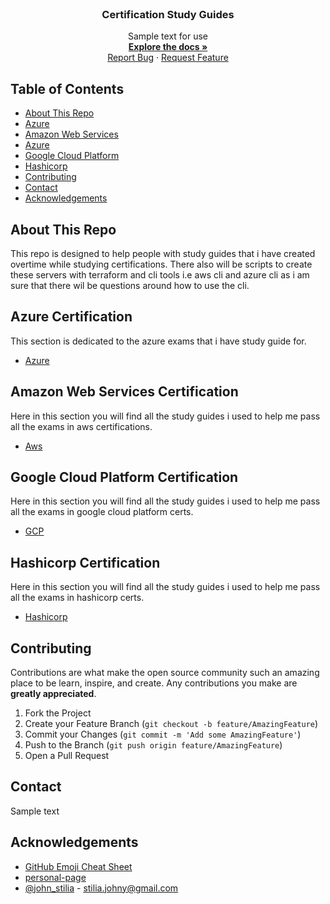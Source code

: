 <!-- PROJECT LOGO -->
<br />
<p align="center">
  <a href="">
  </a>

  <h3 align="center">Certification Study Guides</h3>

  <p align="center">
    Sample text for use
    <br />
    <a href="./README.md"><strong>Explore the docs »</strong></a>
    <br />
    <a href="tbc">Report Bug</a>
    ·
    <a href="tbc">Request Feature</a>
  </p>
</p>

<!-- TABLE OF CONTENTS -->

## Table of Contents

- [About This Repo](#About-This-Repo)
- [Azure](#getting-started)
- [Amazon Web Services](#Amazon-Web-Services-Certification)
- [Azure](#Azure-Certification)
- [Google Cloud Platform](#Google-Cloud-Platform-Certification)
- [Hashicorp](#Hashicorp-Certification)
- [Contributing](#contributing)
- [Contact](#contact)
- [Acknowledgements](#acknowledgements)

<!-- ABOUT THE PROJECT -->

## About This Repo
This repo is designed to help people with study guides that i have created overtime while studying certifications.  There also will be scripts to create these servers with terraform and cli tools i.e aws cli and azure cli as i am sure that there wil be questions around how to use the cli.


## Azure Certification
This section is dedicated to the azure exams that i have study guide for.

- [Azure](https://github.com/djdta/Certification/blob/main/Azure/README.MD)

## Amazon Web Services Certification
Here in this section you will find all the study guides i used to help me pass all the exams in aws certifications.

- [Aws](https://github.com/djdta/Certification/blob/main/AWS/README.MD)

## Google Cloud Platform Certification
Here in this section you will find all the study guides i used to help me pass all the exams in google cloud platform certs.

- [GCP](https://github.com/djdta/Certification/blob/main/GCP/README.MD)

## Hashicorp Certification
Here in this section you will find all the study guides i used to help me pass all the exams in hashicorp certs.

- [Hashicorp](https://github.com/djdta/Certification/tree/main/Hashicorp)

## Contributing

Contributions are what make the open source community such an amazing place to be learn, inspire, and create. Any contributions you make are **greatly appreciated**.

1. Fork the Project
2. Create your Feature Branch (`git checkout -b feature/AmazingFeature`)
3. Commit your Changes (`git commit -m 'Add some AmazingFeature'`)
4. Push to the Branch (`git push origin feature/AmazingFeature`)
5. Open a Pull Request

## Contact
Sample text


## Acknowledgements

- [GitHub Emoji Cheat Sheet](https://www.webpagefx.com/tools/emoji-cheat-sheet)
- [personal-page](https://github.com/stiliajohny)
- [@john_stilia](https://twitter.com/john_stilia) - stilia.johny@gmail.com
